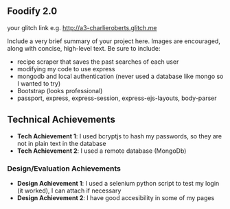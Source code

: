 

## Foodify 2.0

your glitch link e.g. http://a3-charlieroberts.glitch.me

Include a very brief summary of your project here. Images are encouraged, along with concise, high-level text. Be sure to include:

- recipe scraper that saves the past searches of each user
- modifying my code to use express
- mongodb and local authentication (never used a database like mongo so I wanted to try)
- Bootstrap (looks professional)
- passport, express, express-session, express-ejs-layouts, body-parser

## Technical Achievements
- **Tech Achievement 1**: I used bcryptjs to hash my passwords, so they are not in plain text in the database
- **Tech Achievement 2**: I used a remote database (MongoDb)

### Design/Evaluation Achievements
- **Design Achievement 1**: I used a selenium python script to test my login (it worked), I can attach if necessary
- **Design Achievement 2**: I have good accesibility in some of my pages